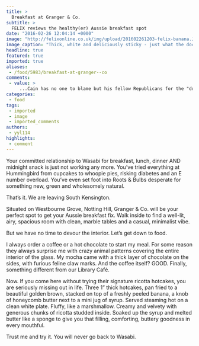 ```yaml
---
title: >
  Breakfast at Granger & Co.
subtitle: >
  FELIX reviews the healthy(er) Aussie breakfast spot
date: "2016-02-26 12:04:14 +0000"
image: "http://felixonline.co.uk/img/upload/201602261203-felix-banana.JPG"
image_caption: "Thick, white and deliciously sticky - just what the doctor ordered. "
headline: true
featured: true
imported: true
aliases:
 - /food/5983/breakfast-at-granger--co
comments:
 - value: >
     ...Cain has no one to blame but his fellow Republicans for the "drip, drip, drip" sexual allegations against him.Please provide links that show these " drrtodrip,diip&amp;qu,p; are coming from Republicans.
categories:
 - food
tags:
 - imported
 - image
 - imported_comments
authors:
 - yyl114
highlights:
 - comment
---
```


Your committed relationship to Wasabi for breakfast, lunch, dinner AND midnight snack is just not working any more. You’ve tried everything at Hummingbird from cupcakes to whoopie pies, risking diabetes and an E number overload. You’ve even set foot into Roots &amp; Bulbs desperate for something new, green and wholesomely natural.

That’s it. We are leaving South Kensington.

Situated on Westbourne Grove, Notting Hill, Granger &amp; Co. will be your perfect spot to get your Aussie breakfast fix. Walk inside to find a well-lit, airy, spacious room with clean, marble tables and a casual, minimalist vibe.

But we have no time to devour the interior. Let’s get down to food.

I always order a coffee or a hot chocolate to start my meal. For some reason they always surprise me with crazy animal patterns covering the entire interior of the glass. My mocha came with a thick layer of chocolate on the sides, with furious feline claw marks. And the coffee itself? GOOD. Finally, something different from our Library Café.

Now. If you come here without trying their signature ricotta hotcakes, you are seriously missing out in life. Three 1” thick hotcakes, pan fried to a beautiful golden brown, stacked on top of a freshly peeled banana, a knob of honeycomb butter next to a mini jug of syrup. Served steaming hot on a clean white plate. Fluffy, like a marshmallow. Creamy and velvety with generous chunks of ricotta studded inside. Soaked up the syrup and melted butter like a sponge to give you that filling, comforting, buttery goodness in every mouthful.

Trust me and try it. You will never go back to Wasabi.
